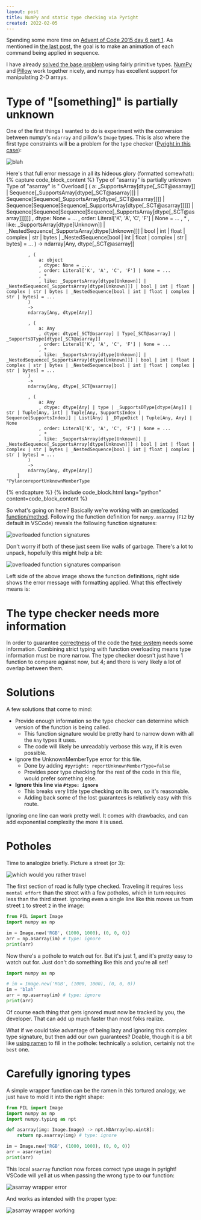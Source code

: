 ```yaml
---
layout: post
title: NumPy and static type checking via Pyright
created: 2022-02-05
---
```


Spending some more time on [Advent of Code 2015 day 6 part 1](https://adventofcode.com/2015/day/6). As mentioned in [the last post](2022-02-03_python-pillow-vscode-workflow.md), the goal is to make an animation of each command being applied in sequence.

I have already [solved the base problem](https://github.com/trite/advent-of-code/tree/39bebc72c0c2c57135183cc09da4b72aca3e52f8/2015/Day06/haskell) using fairly primitive types. [NumPy](https://numpy.org/) and [Pillow](https://pillow.readthedocs.io/en/stable/) work together nicely, and numpy has excellent support for manipulating 2-D arrays.

# Type of "[something]" is partially unknown
One of the first things I wanted to do is experiment with the conversion between numpy's `ndarray` and pillow's `Image` types. This is also where the first type constraints will be a problem for the type checker ([Pyright in this case](https://github.com/microsoft/pyright)):

![blah](img/numpy-type-checking-partially-unknown.png)

Here's that full error message in all its hideous glory (formatted somewhat):
{% capture code_block_content %}
Type of "asarray" is partially unknown
    Type of "asarray" is "
        Overload [
            (
                a: _SupportsArray[dtype[_SCT@asarray]] | Sequence[_SupportsArray[dtype[_SCT@asarray]]] | Sequence[Sequence[_SupportsArray[dtype[_SCT@asarray]]]] | Sequence[Sequence[Sequence[_SupportsArray[dtype[_SCT@asarray]]]]] | Sequence[Sequence[Sequence[Sequence[_SupportsArray[dtype[_SCT@asarray]]]]]]
                , dtype: None = ...
                , order: Literal['K', 'A', 'C', 'F'] | None = ...
                , *
                , like: _SupportsArray[dtype[Unknown]] | _NestedSequence[_SupportsArray[dtype[Unknown]]] | bool | int | float | complex | str | bytes | _NestedSequence[bool | int | float | complex | str | bytes] = ...
            )
            -> 
            ndarray[Any, dtype[_SCT@asarray]]

            , (
                a: object
                , dtype: None = ...
                , order: Literal['K', 'A', 'C', 'F'] | None = ...
                , *
                , like: _SupportsArray[dtype[Unknown]] | _NestedSequence[_SupportsArray[dtype[Unknown]]] | bool | int | float | complex | str | bytes | _NestedSequence[bool | int | float | complex | str | bytes] = ...
            )
            ->
            ndarray[Any, dtype[Any]]

            , (
                a: Any
                , dtype: dtype[_SCT@asarray] | Type[_SCT@asarray] | _SupportsDType[dtype[_SCT@asarray]]
                , order: Literal['K', 'A', 'C', 'F'] | None = ...
                , *
                , like: _SupportsArray[dtype[Unknown]] | _NestedSequence[_SupportsArray[dtype[Unknown]]] | bool | int | float | complex | str | bytes | _NestedSequence[bool | int | float | complex | str | bytes] = ...
            )
            ->
            ndarray[Any, dtype[_SCT@asarray]]

            , (
                a: Any
                , dtype: dtype[Any] | type | _SupportsDType[dtype[Any]] | str | Tuple[Any, int] | Tuple[Any, SupportsIndex | Sequence[SupportsIndex]] | List[Any] | _DTypeDict | Tuple[Any, Any] | None
                , order: Literal['K', 'A', 'C', 'F'] | None = ...
                , *
                , like: _SupportsArray[dtype[Unknown]] | _NestedSequence[_SupportsArray[dtype[Unknown]]] | bool | int | float | complex | str | bytes | _NestedSequence[bool | int | float | complex | str | bytes] = ...
            )
            ->
            ndarray[Any, dtype[Any]]
        ]
    "PylancereportUnknownMemberType
{% endcapture %}
{% include code_block.html lang="python" content=code_block_content %}

So what's going on here? Basically we're working with an [overloaded function/method](https://en.wikipedia.org/wiki/Function_overloading). Following the function definition for `numpy.asarray` (`F12` by default in VSCode) reveals the following function signatures:

![overloaded function signatures](img/numpy-type-checking-asarray-overloaded.png)

Don't worry if both of these just seem like walls of garbage. There's a lot to unpack, hopefully this might help a bit:

![overloaded function signatures comparison](img/numpy-type-checking-asarray-overloaded-comparison.png)

Left side of the above image shows the function definitions, right side shows the error message with formatting applied. What this effectively means is:

# The type checker needs more information
In order to guarantee [correctness](https://en.wikipedia.org/wiki/Correctness_(computer_science)) of the code the [type system](https://en.wikipedia.org/wiki/Type_system) needs some information. Combining strict typing with function overloading means type information must be more narrow. The type checker doesn't just have 1 function to compare against now, but 4; and there is very likely a lot of overlap between them.

# Solutions

A few solutions that come to mind:
 * Provide enough information so the type checker can determine which version of the function is being called.
   - This function signature would be pretty hard to narrow down with all the `Any` types it uses.
   - The code will likely be unreadably verbose this way, if it is even possible.
 * Ignore the UnknownMemberType error for this file.
   - Done by adding `#pyright: reportUnknownMemberType=false`
   - Provides poor type checking for the rest of the code in this file, would prefer something else.
 * **Ignore this line via `#type: ignore`**
   - This breaks very little type checking on its own, so it's reasonable.
   - Adding back some of the lost guarantees is relatively easy with this route.

Ignoring one line can work pretty well. It comes with drawbacks, and can add exponential complexity the more it is used.

# Potholes 
Time to analogize briefly. Picture a street (or 3):

![which would you rather travel](img/numpy-type-checking-road-analogy.png)

The first section of road is fully type checked. Traveling it requires `less mental effort` than the street with a few potholes, which in turn requires less than the third street. Ignoring even a single line like this moves us from street `1` to street `2` in the image:

```python
from PIL import Image
import numpy as np

im = Image.new('RGB', (1000, 1000), (0, 0, 0))
arr = np.asarray(im) # type: ignore
print(arr)
```

Now there's a pothole to watch out for. But it's just 1, and it's pretty easy to watch out for. Just don't do something like this and you're all set!

```python
import numpy as np

# im = Image.new('RGB', (1000, 1000), (0, 0, 0))
im = 'blah'
arr = np.asarray(im) # type: ignore
print(arr)
```

Of course each thing that gets ignored must now be tracked by you, the developer. That can add up much faster than most folks realize.

What if we could take advantage of being lazy and ignoring this complex type signature, but then add our own guarantees? Doable, though it is a bit like [using ramen](https://knowyourmeme.com/memes/fixing-things-with-ramen) to fill in the pothole: technically `a` solution, certainly not `the best` one.

# Carefully ignoring types
A simple wrapper function can be the ramen in this tortured analogy, we just have to mold it into the right shape:

```python
from PIL import Image
import numpy as np
import numpy.typing as npt

def asarray(img: Image.Image) -> npt.NDArray[np.uint8]:
    return np.asarray(img) # type: ignore

im = Image.new('RGB', (1000, 1000), (0, 0, 0))
arr = asarray(im)
print(arr)
```

This local `asarray` function now forces correct type usage in pyright! VSCode will yell at us when passing the wrong type to our function:

![asarray wrapper error](img/numpy-type-checking-wrapping-asarray-error.png)

And works as intended with the proper type:

![asarray wrapper working](img/numpy-type-checking-wrapping-asarray.png)